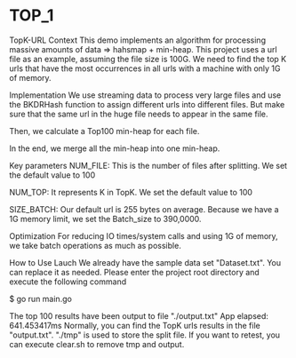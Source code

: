 # TOP_1
TopK-URL
Context
This demo implements an algorithm for processing massive amounts of data => hahsmap + min-heap. This project uses a url file as an example, assuming the file size is 100G. We need to find the top K urls that have the most occurrences in all urls with a machine with only 1G of memory.

Implementation
We use streaming data to process very large files and use the BKDRHash function to assign different urls into different files. But make sure that the same url in the huge file needs to appear in the same file.

Then, we calculate a Top100 min-heap for each file.

In the end, we merge all the min-heap into one min-heap.

Key parameters
NUM_FILE: This is the number of files after splitting. We set the default value to 100

NUM_TOP: It represents K in TopK. We set the default value to 100

SIZE_BATCH: Our default url is 255 bytes on average. Because we have a 1G memory limit, we set the Batch_size to 390,0000.

Optimization
For reducing IO times/system calls and using 1G of memory, we take batch operations as much as possible.

How to Use
Lauch
We already have the sample data set "Dataset.txt". You can replace it as needed. Please enter the project root directory and execute the following command

$ go run main.go 

The top 100 results have been output to file "./output.txt"
App elapsed:  641.453417ms
Normally, you can find the TopK urls results in the file "output.txt". "./tmp" is used to store the split file. If you want to retest, you can execute clear.sh to remove tmp and output.
